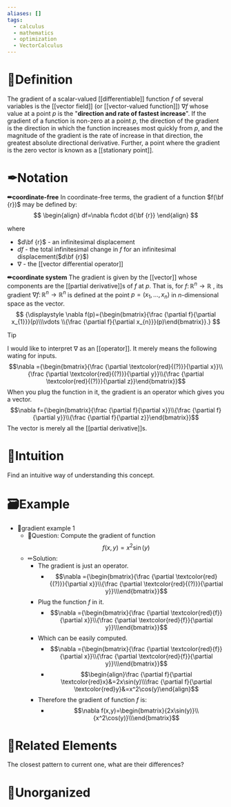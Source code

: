 ```yaml
---
aliases: []
tags:
  - calculus
  - mathematics
  - optimization
  - VectorCalculus
---
```



# 📝Definition
The gradient of a scalar-valued [[differentiable]] function $f$ of several variables is the [[vector field]] (or [[vector-valued function]]) $\nabla f$ whose value at a point $p$ is the "**direction and rate of fastest increase**". If the gradient of a function is non-zero at a point $p$, the direction of the gradient is the direction in which the function increases most quickly from $p$, and the magnitude of the gradient is the rate of increase in that direction, the greatest absolute directional derivative. Further, a point where the gradient is the zero vector is known as a [[stationary point]]. 

# ✒Notation
**✏coordinate-free**
In coordinate-free terms, the gradient of a function $f(\bf {r})$ may be defined by:
$$
\begin{align}
df=\nabla f\cdot d{\bf {r}}
\end{align}
$$

where
- $d\bf {r}$ - an infinitesimal displacement 
- $df$ - the total infinitesimal change in $f$ for an infinitesimal displacement($d\bf {r}$)
- $\nabla$ -  the [[vector differential operator]]

**✏coordinate system**
The gradient is given by the [[vector]] whose components are the [[partial derivative]]s of $f$ at $p$. That is, for $f\colon \mathbb {R} ^{n}\to \mathbb {R}$ , its gradient $\nabla f\colon \mathbb {R} ^{n}\to \mathbb {R} ^{n}$  is defined at the point $p=(x_{1},\ldots ,x_{n})$ in $n$-dimensional space as the vector.
$$
{\displaystyle \nabla f(p)={\begin{bmatrix}{\frac {\partial f}{\partial x_{1}}}(p)\\\vdots \\{\frac {\partial f}{\partial x_{n}}}(p)\end{bmatrix}}.}
$$

> [!tip]
> I would like to interpret $\nabla$ as an [[operator]]. It merely means the following wating for inputs.
> $$\nabla ={\begin{bmatrix}{\frac {\partial \textcolor{red}{(?)}}{\partial x}}\\{\frac {\partial \textcolor{red}{(?)}}{\partial y}}\\{\frac {\partial \textcolor{red}{(?)}}{\partial z}}\end{bmatrix}}$$
> When you plug the function in it, the gradient is an operator which gives you a vector.
> $$\nabla f={\begin{bmatrix}{\frac {\partial f}{\partial x}}\\{\frac {\partial f}{\partial y}}\\{\frac {\partial f}{\partial z}}\end{bmatrix}}$$
> The vector is merely all the [[partial derivative]]s.



# 🧠Intuition
Find an intuitive way of understanding this concept.

# 🗃Example
- 📁gradient example 1
	- 💬Question: Compute the gradient of function $$f(x,y)=x^2\sin(y)$$
	- ✏Solution:
		- The gradient is just an operator.
			- $$\nabla ={\begin{bmatrix}{\frac {\partial \textcolor{red}{(?)}}{\partial x}}\\{\frac {\partial \textcolor{red}{(?)}}{\partial y}}\\\end{bmatrix}}$$
		- Plug the function $f$ in it.
			- $$\nabla ={\begin{bmatrix}{\frac {\partial \textcolor{red}{f}}{\partial x}}\\{\frac {\partial \textcolor{red}{f}}{\partial y}}\\\end{bmatrix}}$$
		- Which can be easily computed.
			- $$\nabla ={\begin{bmatrix}{\frac {\partial \textcolor{red}{f}}{\partial x}}\\{\frac {\partial \textcolor{red}{f}}{\partial y}}\\\end{bmatrix}}$$
			- $$\begin{align}\frac {\partial f}{\partial \textcolor{red}x}&=2x\sin(y)\\\frac {\partial f}{\partial \textcolor{red}y}&=x^2\cos(y)\end{align}$$
		- Therefore the gradient of function $f$ is:
			- $$\nabla f(x,y)=\begin{bmatrix}{2x\sin(y)}\\{x^2\cos(y)}\\\end{bmatrix}$$




# 🌱Related Elements
The closest pattern to current one, what are their differences?


# 🍂Unorganized